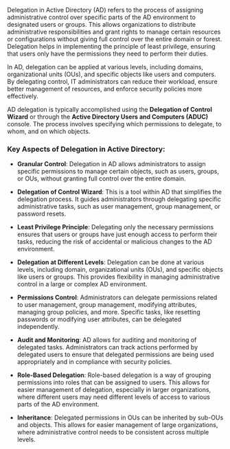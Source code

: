 Delegation in Active Directory (AD) refers to the process of assigning administrative control over specific parts of the AD environment to designated users or groups. This allows organizations to distribute administrative responsibilities and grant rights to manage certain resources or configurations without giving full control over the entire domain or forest. Delegation helps in implementing the principle of least privilege, ensuring that users only have the permissions they need to perform their duties.

In AD, delegation can be applied at various levels, including domains, organizational units (OUs), and specific objects like users and computers. By delegating control, IT administrators can reduce their workload, ensure better management of resources, and enforce security policies more effectively.

AD delegation is typically accomplished using the **Delegation of Control Wizard** or through the **Active Directory Users and Computers (ADUC)** console. The process involves specifying which permissions to delegate, to whom, and on which objects.

### Key Aspects of Delegation in Active Directory:

- **Granular Control**: Delegation in AD allows administrators to assign specific permissions to manage certain objects, such as users, groups, or OUs, without granting full control over the entire domain.
    
- **Delegation of Control Wizard**: This is a tool within AD that simplifies the delegation process. It guides administrators through delegating specific administrative tasks, such as user management, group management, or password resets.
    
- **Least Privilege Principle**: Delegating only the necessary permissions ensures that users or groups have just enough access to perform their tasks, reducing the risk of accidental or malicious changes to the AD environment.
    
- **Delegation at Different Levels**: Delegation can be done at various levels, including domain, organizational units (OUs), and specific objects like users or groups. This provides flexibility in managing administrative control in a large or complex AD environment.
    
- **Permissions Control**: Administrators can delegate permissions related to user management, group management, modifying attributes, managing group policies, and more. Specific tasks, like resetting passwords or modifying user attributes, can be delegated independently.
    
- **Audit and Monitoring**: AD allows for auditing and monitoring of delegated tasks. Administrators can track actions performed by delegated users to ensure that delegated permissions are being used appropriately and in compliance with security policies.
    
- **Role-Based Delegation**: Role-based delegation is a way of grouping permissions into roles that can be assigned to users. This allows for easier management of delegation, especially in larger organizations, where different users may need different levels of access to various parts of the AD environment.
    
- **Inheritance**: Delegated permissions in OUs can be inherited by sub-OUs and objects. This allows for easier management of large organizations, where administrative control needs to be consistent across multiple levels.